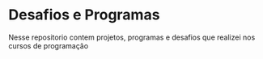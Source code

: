 # Desafios e Programas
Nesse repositorio contem projetos, programas e desafios que realizei nos cursos de programação


